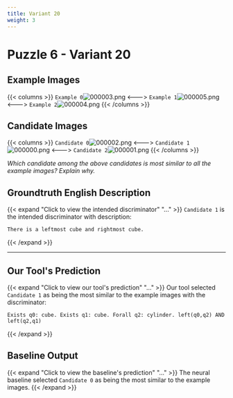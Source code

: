 ```yaml
---
title: Variant 20
weight: 3
---
```


# Puzzle 6 - Variant 20

## Example Images
{{< columns >}}
`Example 0`![000003.png](/clevr-variants/circle-at-ends/fovariant-20/render/images/CLEVR_val_000003.png)
<--->
`Example 1`![000005.png](/clevr-variants/circle-at-ends/fovariant-20/render/images/CLEVR_val_000005.png)
<--->
`Example 2`![000004.png](/clevr-variants/circle-at-ends/fovariant-20/render/images/CLEVR_val_000004.png)
{{< /columns >}}

## Candidate Images
{{< columns >}}
`Candidate 0`![000002.png](/clevr-variants/circle-at-ends/fovariant-20/render/images/CLEVR_val_000002.png)
<--->
`Candidate 1`![000000.png](/clevr-variants/circle-at-ends/fovariant-20/render/images/CLEVR_val_000000.png)
<--->
`Candidate 2`![000001.png](/clevr-variants/circle-at-ends/fovariant-20/render/images/CLEVR_val_000001.png)
{{< /columns >}}

*Which candidate among the above candidates is most similar to all the example images? Explain why.*

## Groundtruth English Description

{{< expand "Click to view the intended discriminator" "..." >}}
`Candidate 1` is the intended discriminator with description:
```plaintext 
There is a leftmost cube and rightmost cube.
```
{{< /expand >}}

---



## Our Tool's Prediction

{{< expand "Click to view our tool's prediction" "..." >}}
Our tool selected `Candidate 1` as being the most similar to the example images with the discriminator:
```plaintext
Exists q0: cube. Exists q1: cube. Forall q2: cylinder. left(q0,q2) AND left(q2,q1)
```
{{< /expand >}}



## Baseline Output

{{< expand "Click to view the baseline's prediction" "..." >}}
The neural baseline selected `Candidate 0` as being the most similar to the example images.
{{< /expand >}}

